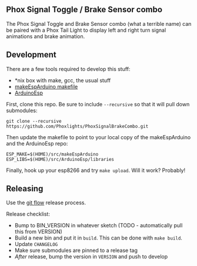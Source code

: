 Phox Signal Toggle / Brake Sensor combo
------------
The Phox Signal Toggle and Brake Sensor combo (what a terrible name) can be paired with a Phox Tail Light to display left and right turn signal animations and brake animation.

Development
------------
There are a few tools required to develop this stuff:
* \*nix box with make, gcc, the usual stuff
* [makeEspArduino makefile](https://github.com/plerup/makeEspArduino)
* [ArduinoEsp](https://github.com/esp8266/Arduino)

First, clone this repo. Be sure to include `--recursive` so that it will pull down submodules:

    git clone --recursive https://github.com/Phoxlights/PhoxSignalBrakeCombo.git

Then update the makefile to point to your local copy of the makeEspArduino and the ArduinoEsp repo:

    ESP_MAKE=$(HOME)/src/makeEspArduino
    ESP_LIBS=$(HOME)/src/ArduinoEsp/libraries

Finally, hook up your esp8266 and try `make upload`. Will it work? Probably!

Releasing
-----------
Use the [git flow](http://nvie.com/posts/a-successful-git-branching-model/) release process. 

Release checklist:
* Bump to BIN_VERSION in whatever sketch (TODO - automatically pull this from VERSION)
* Build a new bin and put it in `build`. This can be done with `make build`.
* Update `CHANGELOG`
* Make sure submodules are pinned to a release tag
* *After* release, bump the version in `VERSION` and push to develop
